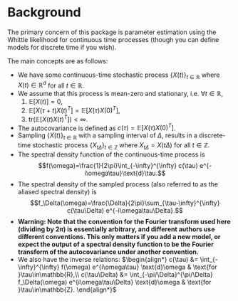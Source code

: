 # Background

The primary concern of this package is parameter estimation using the Whittle likelihood for continuous time processes (though you can define models for discrete time if you wish).

The main concepts are as follows:

- We have some continuous-time stochastic process $\{X(t)\}_{t\in\mathbb{R}}$ where $X(t)\in\mathbb{R}^d$ for all $t\in\mathbb{R}$.
- We assume that this process is mean-zero and stationary, i.e. $\forall t \in \mathbb{R}$,
    1) $\mathbb{E}[X(t)] = 0,$
    2) $\mathbb{E}[X(\tau+t)X(t)^T] = \mathbb{E}[X(\tau)X(0)^T],$
    3) $\text{tr}(\mathbb{E}[X(t)X(t)^T]) < \infty.$
- The autocovariance is defined as $c(\tau)=\mathbb{E}[X(\tau)X(0)^T]$.
- Sampling $\{X(t)\}_{t\in\mathbb{R}}$ with a sampling interval of $\Delta$, results in a discrete-time stochastic process $\{X_{t\Delta}\}_{t\in\mathbb{Z}}$ where $X_{t\Delta} = X(t\Delta)$ for all $t\in\mathbb{Z}$.
- The spectral density function of the continuous-time process is
$$f(\omega)=\frac{1}{2\pi}\int_{-\infty}^{\infty} c(\tau) e^{-i\omega\tau}\text{d}\tau.$$
- The spectral density of the sampled process (also referred to as the aliased spectral density) is
$$f_\Delta(\omega)=\frac{\Delta}{2\pi}\sum_{\tau-\infty}^{\infty} c(\tau\Delta) e^{-i\omega\tau\Delta}.$$
- **Warning: Note that the convention for the Fourier transform used here (dividing by $2\pi$) is essentially arbitrary, and different authors use different conventions. This only matters if you add a new model, or expect the output of a spectral density function to be the Fourier transform of the autocovariance under another convention.**
- We also have the inverse relations:
$\begin{align*}
	c(\tau) &= \int_{-\infty}^{\infty} f(\omega) e^{i\omega\tau} \text{d}\omega & \text{for }\tau\in\mathbb{R},\\
	c(\tau\Delta) &= \int_{-\pi/\Delta}^{\pi/\Delta} f_\Delta(\omega) e^{i\omega\tau\Delta} \text{d}\omega & \text{for }\tau\in\mathbb{Z}.
\end{align*}$
